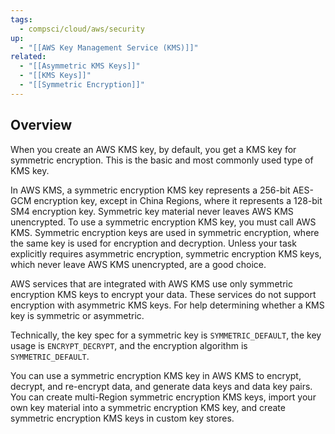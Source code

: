 ```yaml
---
tags:
  - compsci/cloud/aws/security
up:
  - "[[AWS Key Management Service (KMS)]]"
related:
  - "[[Asymmetric KMS Keys]]"
  - "[[KMS Keys]]"
  - "[[Symmetric Encryption]]"
---
```

## Overview

When you create an AWS KMS key, by default, you get a KMS key for symmetric encryption. This is the basic and most commonly used type of KMS key.

In AWS KMS, a symmetric encryption KMS key represents a 256-bit AES-GCM encryption key, except in China Regions, where it represents a 128-bit SM4 encryption key. Symmetric key material never leaves AWS KMS unencrypted. To use a symmetric encryption KMS key, you must call AWS KMS. Symmetric encryption keys are used in symmetric encryption, where the same key is used for encryption and decryption. Unless your task explicitly requires asymmetric encryption, symmetric encryption KMS keys, which never leave AWS KMS unencrypted, are a good choice.

AWS services that are integrated with AWS KMS use only symmetric encryption KMS keys to encrypt your data. These services do not support encryption with asymmetric KMS keys. For help determining whether a KMS key is symmetric or asymmetric.

Technically, the key spec for a symmetric key is `SYMMETRIC_DEFAULT`, the key usage is `ENCRYPT_DECRYPT`, and the encryption algorithm is `SYMMETRIC_DEFAULT`. 

You can use a symmetric encryption KMS key in AWS KMS to encrypt, decrypt, and re-encrypt data, and generate data keys and data key pairs. You can create multi-Region symmetric encryption KMS keys, import your own key material into a symmetric encryption KMS key, and create symmetric encryption KMS keys in custom key stores. 
